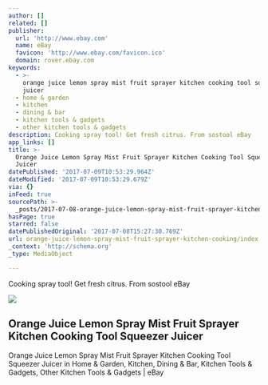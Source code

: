```yaml
---
author: []
related: []
publisher:
  url: 'http://www.ebay.com'
  name: eBay
  favicon: 'http://www.ebay.com/favicon.ico'
  domain: rover.ebay.com
keywords:
  - >-
    orange juice lemon spray mist fruit sprayer kitchen cooking tool squeezer
    juicer
  - home & garden
  - kitchen
  - dining & bar
  - kitchen tools & gadgets
  - other kitchen tools & gadgets
description: Cooking spray tool! Get fresh citrus. From sostool eBay
app_links: []
title: >-
  Orange Juice Lemon Spray Mist Fruit Sprayer Kitchen Cooking Tool Squeezer
  Juicer
datePublished: '2017-07-09T10:53:29.964Z'
dateModified: '2017-07-09T10:53:29.679Z'
via: {}
inFeed: true
sourcePath: >-
  _posts/2017-07-08-orange-juice-lemon-spray-mist-fruit-sprayer-kitchen-cooking.md
hasPage: true
starred: false
datePublishedOriginal: '2017-07-08T15:27:30.769Z'
url: orange-juice-lemon-spray-mist-fruit-sprayer-kitchen-cooking/index.html
_context: 'http://schema.org'
_type: MediaObject

---
```

Cooking spray tool! Get fresh citrus. From sostool eBay

<article style=""><img src="https://imgflo.herokuapp.com/graph/2b2431f8e7ba7b0/a35033fdda7023f77dae272175ca22f7/noop.jpg?input=http%3A%2F%2Fthumbs1.ebaystatic.com%2Fd%2Fl225%2Fm%2FmIfup2fIAojhj9LXPJL7qCw.jpg" /><h1>Orange Juice Lemon Spray Mist Fruit Sprayer Kitchen Cooking Tool Squeezer Juicer</h1><p>Orange Juice Lemon Spray Mist Fruit Sprayer Kitchen Cooking Tool Squeezer Juicer in Home &amp; Garden, Kitchen, Dining &amp; Bar, Kitchen Tools &amp; Gadgets, Other Kitchen Tools &amp; Gadgets | eBay</p></article>